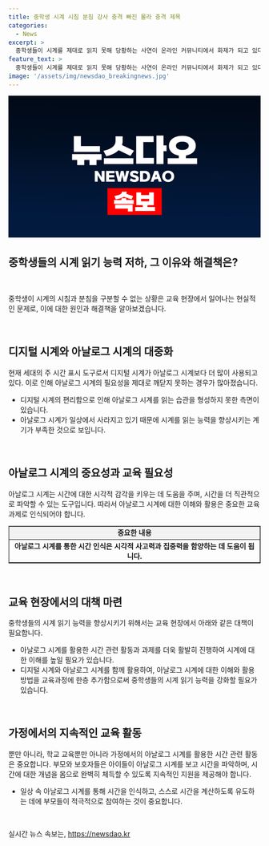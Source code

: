 ```yaml
---
title: 중학생 시계 시침 분침 강사 충격 빠진 몰라 충격 제목
categories:
  - News
excerpt: >
  중학생들이 시계를 제대로 읽지 못해 당황하는 사연이 온라인 커뮤니티에서 화제가 되고 있다. 공부방 강사 A씨는 학생이 시침과 분침을 구분하지 못하는 상황을 토로했는데, 이에 누리꾼들은 여러 의견을 제시하며 논의를 이어갔다. 이와 관련해 누리꾼들은 디지털화된 시대의 변화와 교육 문제 등에 대한 우려를 표현했다. 현재의 사회적 변화에 따른 교육 방향성에 대한 관심이 커지고 있는 가운데, 중학생들의 이러한 현상이 이슈로 떠오르고 있다.
feature_text: >
  중학생들이 시계를 제대로 읽지 못해 당황하는 사연이 온라인 커뮤니티에서 화제가 되고 있다. 공부방 강사 A씨는 학생이 시침과 분침을 구분하지 못하는 상황을 토로했는데, 이에 누리꾼들은 여러 의견을 제시하며 논의를 이어갔다. 이와 관련해 누리꾼들은 디지털화된 시대의 변화와 교육 문제 등에 대한 우려를 표현했다. 현재의 사회적 변화에 따른 교육 방향성에 대한 관심이 커지고 있는 가운데, 중학생들의 이러한 현상이 이슈로 떠오르고 있다.
image: '/assets/img/newsdao_breakingnews.jpg'
---
```


<p><img src="/assets/img/newsdao_breakingnews.jpg" alt="ontimetimes 속보" /></p>

<h2 data-ke-size="size26">중학생들의 시계 읽기 능력 저하, 그 이유와 해결책은?</h2>

<p data-ke-size="size16">&nbsp;</p>

<p>중학생이 시계의 시침과 분침을 구분할 수 없는 상황은 교육 현장에서 일어나는 현실적인 문제로, 이에 대한 원인과 해결책을 알아보겠습니다.</p>

<p data-ke-size="size16">&nbsp;</p>

<h2 data-ke-size="size24">디지털 시계와 아날로그 시계의 대중화</h2>

<p data-ke-size="size16">현재 세대의 주 시간 표시 도구로서 디지털 시계가 아날로그 시계보다 더 많이 사용되고 있다. 이로 인해 아날로그 시계의 필요성을 제대로 깨닫지 못하는 경우가 많아졌습니다.</p>

<ul>
<li>디지털 시계의 편리함으로 인해 아날로그 시계를 읽는 습관을 형성하지 못한 측면이 있습니다.</li>
<li>아날로그 시계가 일상에서 사라지고 있기 때문에 시계를 읽는 능력을 향상시키는 계기가 부족한 것으로 보입니다.</li>
</ul>

<p data-ke-size="size16">&nbsp;</p>

<h2 data-ke-size="size24">아날로그 시계의 중요성과 교육 필요성</h2>

<p data-ke-size="size16">아날로그 시계는 시간에 대한 시각적 감각을 키우는 데 도움을 주며, 시간을 더 직관적으로 파악할 수 있는 도구입니다. 따라서 아날로그 시계에 대한 이해와 활용은 중요한 교육 과제로 인식되어야 합니다.</p>

<table border="1" style="width: 100%;">
<tbody>
<tr>
<td style="text-align: center; height: 17px;background-color: #f2f2f2;"><b>중요한 내용</b></td>
</tr>
<tr>
<td style="text-align: center; height: 17px;"><b>아날로그 시계를 통한 시간 인식은 시각적 사고력과 집중력을 함양하는 데 도움이 됩니다.</b></td>
</tr>
</tbody>
</table>

<p data-ke-size="size16">&nbsp;</p>

<h2 data-ke-size="size24">교육 현장에서의 대책 마련</h2>

<p data-ke-size="size16">중학생들의 시계 읽기 능력을 향상시키기 위해서는 교육 현장에서 아래와 같은 대책이 필요합니다.</p>

<ul>
<li>아날로그 시계를 활용한 시간 관련 활동과 과제를 더욱 활발히 진행하여 시계에 대한 이해를 높일 필요가 있습니다.</li>
<li>디지털 시계와 아날로그 시계를 함께 활용하여, 아날로그 시계에 대한 이해와 활용 방법을 교육과정에 한층 추가함으로써 중학생들의 시계 읽기 능력을 강화할 필요가 있습니다.</li>
</ul>

<p data-ke-size="size16">&nbsp;</p>

<h2 data-ke-size="size24">가정에서의 지속적인 교육 활동</h2>

<p data-ke-size="size16">뿐만 아니라, 학교 교육뿐만 아니라 가정에서의 아날로그 시계를 활용한 시간 관련 활동은 중요합니다. 부모와 보호자들은 아이들이 아날로그 시계를 보고 시간을 파악하며, 시간에 대한 개념을 몸으로 완벽히 체득할 수 있도록 지속적인 지원을 제공해야 합니다.</p>

<ul>
<li>일상 속 아날로그 시계를 통해 시간을 인식하고, 스스로 시간을 계산하도록 유도하는 데에 부모들이 적극적으로 참여하는 것이 중요합니다.</li>
</ul>

<p data-ke-size="size16">&nbsp;</p>
실시간 뉴스 속보는, <a href="https://newsdao.kr" rel="dofollow">https://newsdao.kr</a>


